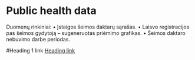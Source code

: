 # Public health data




Duomenų rinkiniai:
•	Įstaigos šeimos daktarų sąrašas.
•	Laisvo registracijos pas šeimos gydytoją – sugeneruotas priėmimo grafikas.
•	Šeimos daktaro nebuvimo darbe periodas.

#Heading 1 link [Heading link](https://github.com/pandao/editor.md "Heading link")
